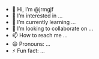 - 👋 Hi, I’m @jrmgjf
- 👀 I’m interested in ...
- 🌱 I’m currently learning ...
- 💞️ I’m looking to collaborate on ...
- 📫 How to reach me ...
- 😄 Pronouns: ...
- ⚡ Fun fact: ...

<!---
jrmgjf/jrmgjf is a ✨ special ✨ repository because its `README.md` (this file) appears on your GitHub profile.
You can click the Preview link to take a look at your changes.
--->
